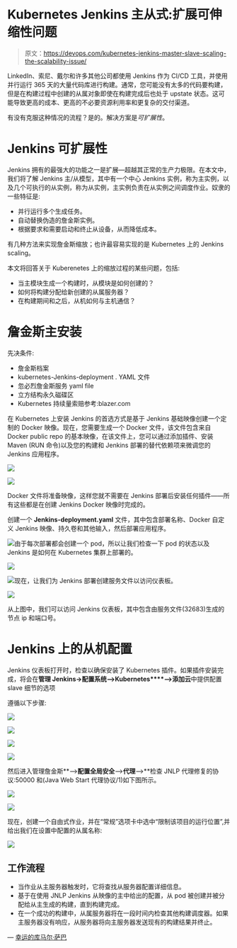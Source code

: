 # Kubernetes Jenkins 主从式:扩展可伸缩性问题

> 原文：<https://devops.com/kubernetes-jenkins-master-slave-scaling-the-scalability-issue/>

LinkedIn、索尼、戴尔和许多其他公司都使用 Jenkins 作为 CI/CD 工具，并使用并行运行 365 天的大量代码库进行构建。通常，您可能没有太多的代码要构建，但是在构建过程中创建的从属对象即使在构建完成后也处于 upstate 状态。这可能导致更高的成本、更高的不必要资源利用率和更复杂的交付渠道。

有没有克服这种情况的流程？是的。解决方案是*可扩展性*。

# Jenkins 可扩展性

Jenkins 拥有的最强大的功能之一是扩展—超越其正常的生产力极限。在本文中，我们将了解 Jenkins 主/从模型，其中有一个中心 Jenkins 实例，称为主实例，以及几个可执行的从实例，称为从实例，主实例负责在从实例之间调度作业。奴隶的一些特征是:

*   并行运行多个生成任务。
*   自动替换伪造的詹金斯实例。
*   根据要求和需要启动和终止从设备，从而降低成本。

有几种方法来实现詹金斯缩放；也许最容易实现的是 Kubernetes 上的 Jenkins scaling。

本文将回答关于 Kuberenetes 上的缩放过程的某些问题，包括:

*   当主模块生成一个构建时，从模块是如何创建的？
*   如何将构建分配给新创建的从属服务器？
*   在构建期间和之后，从机如何与主机通信？

# 詹金斯主安装

先决条件:

*   詹金斯档案
*   kubernetes-Jenkins-deployment . YAML 文件
*   忽必烈詹金斯服务 yaml file
*   立方结构永久磁碟区
*   Kubernetes 持续量索赔参考:blazer.com

在 Kubernetes 上安装 Jenkins 的首选方式是基于 Jenkins 基础映像创建一个定制的 Docker 映像。现在，您需要生成一个 Docker 文件，该文件包含来自 Docker public repo 的基本映像，在该文件上，您可以通过添加插件、安装 Maven (RUN 命令)以及您的构建和 Jenkins 部署的替代依赖项来微调您的 Jenkins 应用程序。

![](img/7db41adcfcc01cddb3b525e7a7ef06d5.png)

![](img/b03e0ac715ee7bee82939672ed98638f.png)

Docker 文件将准备映像，这样您就不需要在 Jenkins 部署后安装任何插件——所有这些都是在创建 Jenkins Docker 映像时完成的。

创建一个 **Jenkins-deployment.yaml** 文件，其中包含部署名称、Docker 自定义 Jenkins 映像、持久卷和其他输入，然后部署应用程序。

![](img/325575260c34e1477a4dcab95ef4e6d9.png)由于每次部署都会创建一个 pod，所以让我们检查一下 pod 的状态以及 Jenkins 是如何在 Kubernetes 集群上部署的。

![](img/5972bec26f3d38e61444eefdcc685eba.png)

![](img/8f24a5a50f170fc7de5f3576686856aa.png)现在，让我们为 Jenkins 部署创建服务文件以访问仪表板。

![](img/5f2cb81e8b984ea3ea085c66f7ff3cda.png)

从上图中，我们可以访问 Jenkins 仪表板，其中包含由服务文件(32683)生成的节点 ip 和端口号。

# Jenkins 上的从机配置

Jenkins 仪表板打开时，检查以确保安装了 Kubernetes 插件。如果插件安装完成，将会在**管理 Jenkins->****配置系统****–>Kubernetes****–>添加云**中提供配置 slave 细节的选项

遵循以下步骤:

![](img/b4fc0f1be8f89bc11da34238f1e3cbc7.png)

![](img/321200704ee1ef535adf41cf7d22a1eb.png)

![](img/f1c4a781d82378babfcc422e30c93e72.png)

![](img/5c8c292c647adabc514f53c209081369.png)

然后进入管理詹金斯**–>**配置全局安全**–>**代理**–>**检查 JNLP 代理修复的协议:50000 和(Java Web Start 代理协议/1)如下图所示。

![](img/c92750d7184397f1d6af6863842470eb.png)

![](img/e4a3a00df7a73702c017e7d14ed4c870.png)

现在，创建一个自由式作业，并在“常规”选项卡中选中“限制该项目的运行位置”,并给出我们在设置中配置的从属名称:

![](img/d990637d987719200a0e39c5c19abe8b.png)

## 工作流程

*   当作业从主服务器触发时，它将查找从服务器配置详细信息。
*   基于在使用 JNLP Jenkins 从映像的主中给出的配置，从 pod 被创建并被分配给从主生成的构建，直到构建完成。
*   在一个成功的构建中，从属服务器将在一段时间内检查其他构建调度器。如果主服务器没有响应，从服务器将向主服务器发送现有的构建结果并终止。

— [幸运的库马尔·萨巴](https://devops.com/author/lucky-kumar-sappa/)